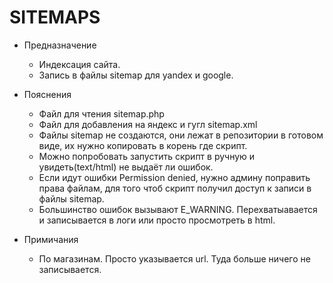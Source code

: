 # SITEMAPS

* Предназначение
  * Индексация сайта.
  * Запись в файлы sitemap для yandex и google.

* Пояснения
  * Файл для чтения sitemap.php
  * Файл для добавления на яндекс и гугл sitemap.xml
  * Файлы sitemap не создаются, они лежат в репозитории в готовом виде, их нужно копировать в корень где скрипт.
  * Можно попробовать запустить скрипт в ручную и увидеть(text/html) не выдаёт ли ошибок.
  * Если идут ошибки Permission denied, нужно админу поправить права файлам, для того чтоб скрипт получил доступ к записи в файлы sitemap.
  * Большинство ошибок вызывают E_WARNING. Перехватыавается и записывается в логи или просто просмотреть в html.

* Примичания
  * По магазинам. Просто указывается url. Туда больше ничего не записывается.
